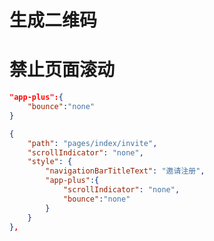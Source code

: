 
# 生成二维码


# 禁止页面滚动
```json
"app-plus":{
	"bounce":"none"
}
```


	
```json
{
	"path": "pages/index/invite",
	"scrollIndicator": "none",
	"style": {
		"navigationBarTitleText": "邀请注册",
		"app-plus":{
			"scrollIndicator": "none",
			"bounce":"none"
		}
	}
},
```